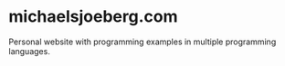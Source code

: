 # michaelsjoeberg.com

Personal website with programming examples in multiple programming languages.
